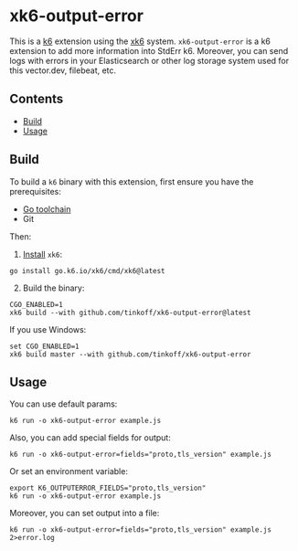 # xk6-output-error

This is a [k6](https://go.k6.io/k6) extension using the [xk6](https://github.com/grafana/xk6) system.
`xk6-output-error` is a k6 extension to add more information into StdErr k6. Moreover, you can send logs with errors in your Elasticsearch or other log storage system used for this vector.dev, filebeat, etc. 

## Contents
* [Build](#build)
* [Usage](#usage)

## Build

To build a `k6` binary with this extension, first ensure you have the prerequisites:

- [Go toolchain](https://go101.org/article/go-toolchain.html)
- Git

Then:

1. [Install](https://github.com/grafana/xk6) `xk6`:

  ```shell
go install go.k6.io/xk6/cmd/xk6@latest
  ```

2. Build the binary:

  ```shell
CGO_ENABLED=1
xk6 build --with github.com/tinkoff/xk6-output-error@latest
  ```

If you use Windows:

```shell
set CGO_ENABLED=1
xk6 build master --with github.com/tinkoff/xk6-output-error
```

## Usage

You can use default params:

```shell
k6 run -o xk6-output-error example.js
```

Also, you can add special fields for output:

```shell
k6 run -o xk6-output-error=fields="proto,tls_version" example.js
```

Or set an environment variable:

```shell
export K6_OUTPUTERROR_FIELDS="proto,tls_version"
k6 run -o xk6-output-error example.js
```

Moreover, you can set output into a file:

```shell
k6 run -o xk6-output-error=fields="proto,tls_version" example.js 2>error.log
```
